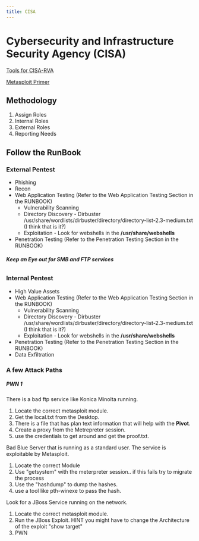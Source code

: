 ```yaml
---
title: CISA
---
```


# Cybersecurity and Infrastructure Security Agency (CISA)
[Tools for CISA-RVA](./tools)

[Metasploit Primer](./metasploit.md)
## Methodology 

1. Assign Roles
1. Internal Roles
1. External Roles
1. Reporting Needs

## Follow the RunBook

### External Pentest
 - Phishing
 - Recon
 - Web Application Testing (Refer to the Web Application Testing Section in the RUNBOOK)
  	- Vulnerability Scanning
 	- Directory Discovery - Dirbuster /usr/share/wordlists/dirbuster/directory/directory-list-2.3-medium.txt (I think that is it?)
 	- Exploitation - Look for webshells in the **/usr/share/webshells**
 - Penetration Testing (Refer to the Penetration Testing Section in the RUNBOOK)
 ###### **Keep an Eye out for SMB and FTP services**

### Internal Pentest
 - High Value Assets
 - Web Application Testing (Refer to the Web Application Testing Section in the RUNBOOK)
 	- Vulnerability Scanning
 	- Directory Discovery - Dirbuster /usr/share/wordlists/dirbuster/directory/directory-list-2.3-medium.txt (I think that is it?)
 	- Exploitation - Look for webshells in the **/usr/share/webshells**
 - Penetration Testing (Refer to the Penetration Testing Section in the RUNBOOK)
 - Data Exfiltration 

### A few Attack Paths

##### PWN 1

There is a bad ftp service like Konica Minolta running.
1. Locate the correct metasploit module. 
1. Get the local.txt from the Desktop. 
1. There is a file that has plan text information that will help with the **Pivot**.
1. Create a proxy from the Metrepreter session. 
1. use the credentials to get around and get the proof.txt.

Bad Blue Server that is running as a standard user. The service is exploitable by Metasploit. 
1. Locate the correct Module
1. Use "getsystem" with the meterpreter session.. if this fails try to migrate the process
1. Use the "hashdump" to dump the hashes.
1. use a tool like pth-winexe to pass the hash.

Look for a JBoss Service running on the network.
1. Locate the correct metasploit module. 
1. Run the JBoss Exploit. HINT you might have to change the Architecture of the exploit "show target"
1. PWN

